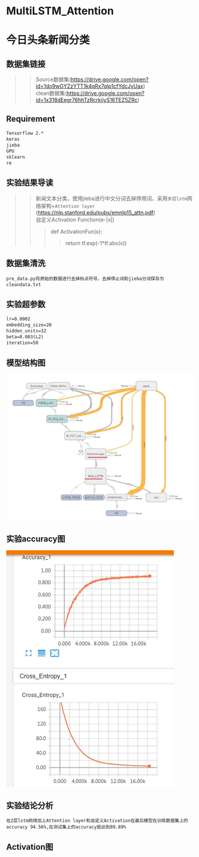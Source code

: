 # MultiLSTM_Attention
今日头条新闻分类
====
数据集链接
----
>>Source数据集(https://drive.google.com/open?id=1do9wGYZzYTT1k4qRx7qlp1cfYdcJyUax)<br/>
>>clean数据集(https://drive.google.com/open?id=1x318dEegr76hhTzRcrkiiyS16TEZ5ZRc)

Requirement
----
    Tensorflow 2.*
    keras
    jieba
    GPU
    sklearn
    re
实验结果导读
----
>>新闻文本分类，使用jieba进行中文分词去掉停用词，采用`多层lstm`网络架构+`Attention layer` (https://nlp.stanford.edu/pubs/emnlp15_attn.pdf)<br/>
>>自定义Activation Function(e-|x|)<br/>
>>>def ActivationFun(x):<br/>
>>>>return tf.exp(-1*tf.abs(x))

数据集清洗
----
    pre_data.py将原始的数据进行去掉标点符号，去掉停止词和jieba分词保存为cleandata.txt
实验超参数
----
    lr=0.0002
    embedding_size=20
    hidden_units=32
    beta=0.003(L2)
    iteration=50
模型结构图
----
![](https://github.com/CSTOMJason/MultiLSTM_Attention/blob/master/modelarc.JPG)

实验accuracy图
---
![](https://github.com/CSTOMJason/MultiLSTM_Attention/blob/master/acc.JPG)
 

实验结论分析
----
    在2层lstm网络加上Attention layer和自定义Activation在最后模型在训练数据集上的accuracy 94.56%,在测试集上的accuracy能达到89.89%
  
Activation图
---
    
        
    
